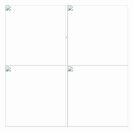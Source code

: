 <a href="https://github.com/thEchroniCamateuR/github-readme-stats#gh-dark-mode-only">
  <img height=200 align="center" src="https://github-readme-stats.vercel.app/api/top-langs/?username=thEchroniCamateuR&size_weight=0.5&count_weight=0.5&theme=transparent&title_color=ff0000&border_color=ff0000&text_color=00d045&border_radius=0&card_width=400#gh-dark-mode-only" />
</a>


<a href="https://github.com/thEchroniCamateuR/github-readme-stats#gh-light-mode-only">
  <img height=200 align="center" src="https://github-readme-stats.vercel.app/api/top-langs/?username=thEchroniCamateuR&size_weight=0.5&count_weight=0.5&theme=rose&card_width=400#gh-light-mode-only" />
</a>


<span align="center" >
  <img height=200 align="center" src="https://github.com/thEchroniCamateuR/thEchroniCamateuR/blob/main/rotatingstack.gif#gh-dark-mode-only" />
</span>

<span align="center">
  <img height=200 align="center" src="https://github.com/thEchroniCamateuR/thEchroniCamateuR/blob/main/bepop%20smoke.gif#gh-light-mode-only" />
</span>
